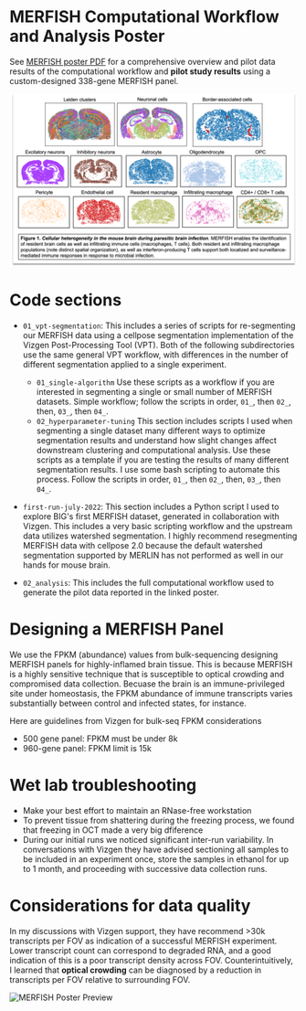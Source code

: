# MERFISH Computational Workflow and Analysis Poster
See [MERFISH poster PDF](visualization/figures/MERFISH_HPC_Pipeline_Cowan_RCSymposium2024_poster.pdf) for a comprehensive overview and pilot data results of the computational workflow and **pilot study results** using a custom-designed 338-gene MERFISH panel.

![Figure 1](visualization/figures/merfish-spatial-scatter.png)

# Code sections

- `01_vpt-segmentation`: This includes a series of scripts for re-segmenting our MERFISH data using a cellpose segmentation implementation of the Vizgen Post-Processing Tool (VPT). Both of the following subdirectories use the same general VPT workflow, with differences in the number of different segmentation applied to a single experiment.
    - `01_single-algorithm` Use these scripts as a workflow if you are interested in segmenting a single or small number of MERFISH datasets. Simple workflow; follow the scripts in order, `01_`, then `02_`, then, `03_`, then `04_`.
    - `02_hyperparameter-tuning` This section includes scripts I used when segmenting a single dataset many different ways to optimize segmentation results and understand how slight changes affect downstream clustering and computational analysis. Use these scripts as a template if you are testing the results of many different segmentation results. I use some bash scripting to automate this process. Follow the scripts in order, `01_`, then `02_`, then, `03_`, then `04_`.
    
- `first-run-july-2022`: This section includes a Python script I used to explore BIG's first MERFISH dataset, generated in collaboration with Vizgen. This includes a very basic scripting workflow and the upstream data utilizes watershed segmentation. I highly recommend resegmenting MERFISH data with cellpose 2.0 because the default watershed segmentation supported by MERLIN has not performed as well in our hands for mouse brain.

- `02_analysis`: This includes the full computational workflow used to generate the pilot data reported in the linked poster.

# Designing a MERFISH Panel

We use the FPKM (abundance) values from bulk-sequencing designing MERFISH panels for highly-inflamed brain tissue. This is because MERFISH is a highly sensitive technique that is susceptible to optical crowding and compromised data collection. Becuase the brain is an immune-privileged site under homeostasis, the FPKM abundance of immune transcripts varies substantially between control and infected states, for instance. 

Here are guidelines from Vizgen for bulk-seq FPKM considerations
- 500 gene panel: FPKM must be under 8k
- 960-gene panel: FPKM limit is 15k

# Wet lab troubleshooting

- Make your best effort to maintain an RNase-free workstation
- To prevent tissue from shattering during the freezing process, we found that freezing in OCT made a very big dfiference
- During our initial runs we noticed significant inter-run variability. In conversations with Vizgen they have advised sectioning all samples to be included in an experiment once, store the samples in ethanol for up to 1 month, and proceeding with successive data collection runs.

# Considerations for data quality
In my discussions with Vizgen support, they have recommend >30k transcripts per FOV as indication of a successful MERFISH experiment. Lower transcript count can correspond to degraded RNA, and a good indication of this is a poor transcript density across FOV. Counterintuitively, I learned that **optical crowding** can be diagnosed by a reduction in transcripts per FOV relative to surrounding FOV.

![MERFISH Poster Preview](visualization/figures/MERFISH_HPC_Pipeline_Cowan_RCSymposium2024_poster.png)
